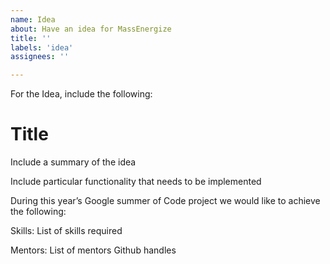 ```yaml
---
name: Idea
about: Have an idea for MassEnergize
title: ''
labels: 'idea'
assignees: ''

---
```

For the Idea, include the following:

# Title 
Include a summary of the idea

Include particular functionality that needs to be implemented

During this year’s Google summer of Code project we would like to achieve the following:

Skills: List of skills required

Mentors: List of mentors Github handles
